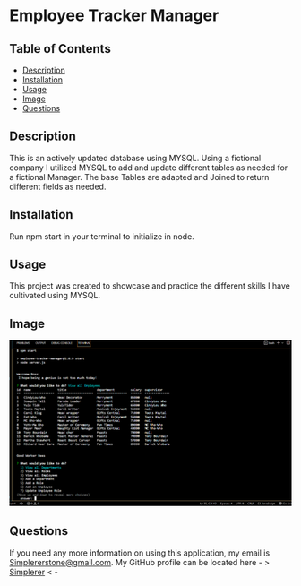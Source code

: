 # Employee Tracker Manager
    
  ## Table of Contents
  - [Description](#description)
  - [Installation](#installation)
  - [Usage](#usage)
  - [Image](#image)
  - [Questions](#questions)
    
  ## Description
  This is an actively updated database using MYSQL. Using a fictional company I utilized MYSQL to add and update different tables as needed for a fictional Manager. The base Tables are adapted and Joined to return different fields as needed.
    
  ## Installation
  Run npm start in your terminal to initialize in node.
    
  ## Usage

  This project was created to showcase and practice the different skills I have cultivated using MYSQL.
  
    
  ## Image

  ![ScreenShot](./Assets/Screenshot_20230110_043009.png)
    
  ## Questions
  If you need any more information on using this application, my email is Simplererstone@gmail.com.
  My GitHub profile can be located here - >  [Simplerer](https://github.com/Simplerer)  < -